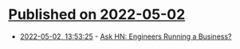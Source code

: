 # [Published on 2022-05-02](index.md)

* [2022-05-02, 13:53:25](https://news.ycombinator.com/item?id=31235132) - [Ask HN: Engineers Running a Business?](https://news.ycombinator.com/item?id=31235132)
